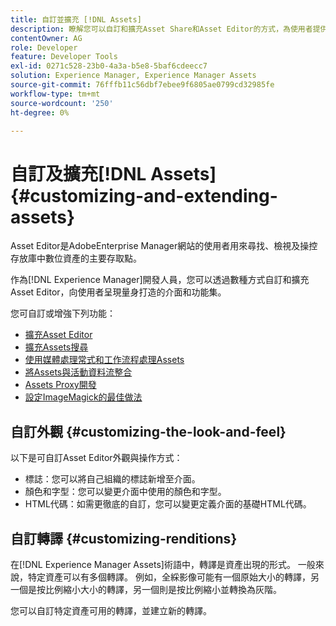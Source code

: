 ```yaml
---
title: 自訂並擴充 [!DNL Assets]
description: 瞭解您可以自訂和擴充Asset Share和Asset Editor的方式，為使用者提供量身打造的介面和功能集。
contentOwner: AG
role: Developer
feature: Developer Tools
exl-id: 0271c528-23b0-4a3a-b5e8-5baf6cdeecc7
solution: Experience Manager, Experience Manager Assets
source-git-commit: 76fffb11c56dbf7ebee9f6805ae0799cd32985fe
workflow-type: tm+mt
source-wordcount: '250'
ht-degree: 0%

---
```


# 自訂及擴充[!DNL Assets] {#customizing-and-extending-assets}

Asset Editor是AdobeEnterprise Manager網站的使用者用來尋找、檢視及操控存放庫中數位資產的主要存取點。

作為[!DNL Experience Manager]開發人員，您可以透過數種方式自訂和擴充Asset Editor，向使用者呈現量身打造的介面和功能集。

您可自訂或增強下列功能：

* [擴充Asset Editor](asseteditorx.md)
* [擴充Assets搜尋](searchx.md)
* [使用媒體處理常式和工作流程處理Assets](media-handlers.md)
* [將Assets與活動資料流整合](extending-activity-stream.md)
* [Assets Proxy開發](proxy.md)
* [設定ImageMagick的最佳做法](best-practices-for-imagemagick.md)

## 自訂外觀 {#customizing-the-look-and-feel}

以下是可自訂Asset Editor外觀與操作方式：

* 標誌：您可以將自己組織的標誌新增至介面。
* 顏色和字型：您可以變更介面中使用的顏色和字型。
* HTML代碼：如需更徹底的自訂，您可以變更定義介面的基礎HTML代碼。

## 自訂轉譯 {#customizing-renditions}

在[!DNL Experience Manager Assets]術語中，轉譯是資產出現的形式。 一般來說，特定資產可以有多個轉譯。 例如，全綵影像可能有一個原始大小的轉譯，另一個是按比例縮小大小的轉譯，另一個則是按比例縮小並轉換為灰階。

您可以自訂特定資產可用的轉譯，並建立新的轉譯。
